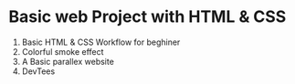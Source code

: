 # Basic web Project with HTML & CSS

1. Basic HTML & CSS Workflow for beghiner
2. Colorful smoke effect
3. A Basic parallex website
4. DevTees